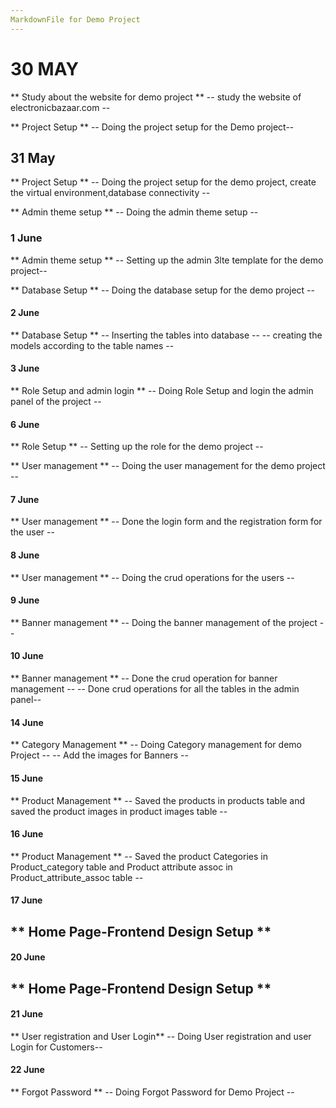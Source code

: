 ```yaml
---
MarkdownFile for Demo Project 
---
```

# 30 MAY 

** Study about the website for demo project **
-- study the website of electronicbazaar.com --

** Project Setup **
-- Doing the project setup for the Demo project--

## 31 May

** Project Setup **
-- Doing the project setup for the demo project,
create the virtual environment,database connectivity --

** Admin theme setup **
-- Doing the admin theme setup --

### 1 June

** Admin theme setup **
-- Setting up the admin 3lte template for the demo project--

** Database Setup **
-- Doing the database setup for the demo project --

#### 2 June

** Database Setup **
-- Inserting the tables into database --
-- creating the models according to the table names --

#### 3 June

** Role Setup and admin login **
-- Doing Role Setup and login the admin panel of the project --

#### 6 June

** Role Setup **
-- Setting up the role for the demo project --

** User management **
-- Doing the user management for the demo project --

#### 7 June 

** User management **
-- Done the login form and the registration form for the user --

#### 8 June 

** User management **
-- Doing the crud operations for the users --

#### 9 June

** Banner management **
-- Doing the banner management of the project --

#### 10 June

** Banner management **
-- Done the crud operation for banner management --
-- Done crud operations for all the tables in the admin panel--


#### 14 June
** Category Management **
-- Doing Category management for demo Project --
-- Add the images for Banners --


#### 15 June
** Product Management **
-- Saved the products in products table and saved the product images
in product images table --

#### 16 June 
** Product Management **
-- Saved the product Categories in Product_category table and
Product attribute assoc in Product_attribute_assoc table --

#### 17 June
** Home Page-Frontend Design Setup **
-- 

#### 20 June
** Home Page-Frontend Design Setup **
--

#### 21 June
** User registration and User Login**
-- Doing User registration and user Login for Customers--

#### 22 June
** Forgot Password **
-- Doing Forgot Password for Demo Project --


